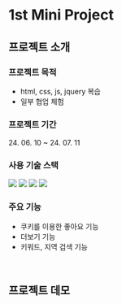 # 1st Mini Project

## 프로젝트 소개

### 프로젝트 목적

- html, css, js, jquery 복습
- 일부 협업 체험

### 프로젝트 기간

<span>24. 06. 10 ~ 24. 07. 11</span>

### 사용 기술 스택

<img src="https://img.shields.io/badge/html5-E34F26?style=for-the-badge&logo=html5&logoColor=white"> <img src="https://img.shields.io/badge/css-1572B6?style=for-the-badge&logo=css3&logoColor=white"> <img src="https://img.shields.io/badge/javascript-F7DF1E?style=for-the-badge&logo=javascript&logoColor=black"> <img src="https://img.shields.io/badge/jquery-0769AD?style=for-the-badge&logo=jquery&logoColor=white">

### 주요 기능

- 쿠키를 이용한 좋아요 기능
- 더보기 기능
- 키워드, 지역 검색 기능

<br>

## 프로젝트 데모

<img src="">
